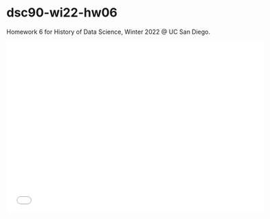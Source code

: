 # dsc90-wi22-hw06

Homework 6 for History of Data Science, Winter 2022 @ UC San Diego.

<iframe src='dsc90-wi22-hw06/snow_map.html' width=600 height=400 frameBorder=0></iframe>
